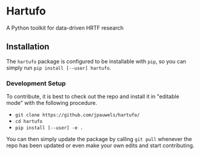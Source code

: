 # Hartufo
A Python toolkit for data-driven HRTF research

## Installation

The `hartufo` package is configured to be installable with `pip`, so you can simply run `pip install [--user] hartufo`.

### Development Setup
To contribute, it is best to check out the repo and install it in "editable mode" with the following procedure.

- `git clone https://github.com/jpauwels/hartufo/`
- `cd hartufo`
- `pip install [--user] -e .`

You can then simply update the package by calling `git pull` whenever the repo has been updated or even make your own edits and start contributing.
